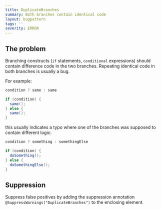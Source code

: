 ```yaml
---
title: DuplicateBranches
summary: Both branches contain identical code
layout: bugpattern
tags: ''
severity: ERROR
---
```


<!--
*** AUTO-GENERATED, DO NOT MODIFY ***
To make changes, edit the @BugPattern annotation or the explanation in docs/bugpattern.
-->


## The problem
Branching constructs (`if` statements, `conditional` expressions) should contain
difference code in the two branches. Repeating identical code in both branches
is usually a bug.

For example:

```java
condition ? same : same
```

```java
if (condition) {
  same();
} else {
  same();
}
```

this usually indicates a typo where one of the branches was supposed to contain
different logic:

```java
condition ? something : somethingElse
```

```java
if (condition) {
  doSomething();
} else {
  doSomethingElse();
}
```

## Suppression
Suppress false positives by adding the suppression annotation `@SuppressWarnings("DuplicateBranches")` to the enclosing element.
